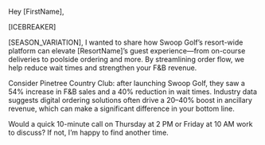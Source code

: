 Hey [FirstName],

[ICEBREAKER]

[SEASON_VARIATION], I wanted to share how Swoop Golf’s resort-wide platform can elevate [ResortName]’s guest experience—from on-course deliveries to poolside ordering and more. By streamlining order flow, we help reduce wait times and strengthen your F&B revenue.

Consider Pinetree Country Club: after launching Swoop Golf, they saw a 54% increase in F&B sales and a 40% reduction in wait times. Industry data suggests digital ordering solutions often drive a 20–40% boost in ancillary revenue, which can make a significant difference in your bottom line.

Would a quick 10-minute call on Thursday at 2 PM or Friday at 10 AM work to discuss? If not, I’m happy to find another time.